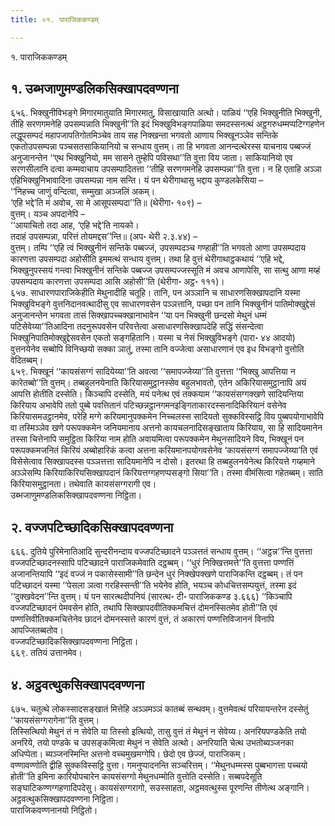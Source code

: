 ```yaml
---
title: ०१. पाराजिककण्डम्

---
```

१. पाराजिककण्डम्  


## १. उब्भजाणुमण्डलिकसिक्खापदवण्णना

६५६. भिक्खुनीविभङ्गे मिगारमातुयाति मिगारमातु, विसाखायाति अत्थो। पाळियं ‘‘एहि भिक्खुनीति भिक्खुनी, तीहि सरणगमनेहि उपसम्पन्नाति भिक्खुनी’’ति इदं भिक्खुविभङ्गपाळिया समदस्सनत्थं अट्ठगरुधम्मप्पटिग्गहणेन लद्धूपसम्पदं महापजापतिगोतमिञ्चेव ताय सह निक्खन्ता भगवतो आणाय भिक्खूनञ्ञेव सन्तिके एकतोउपसम्पन्ना पञ्चसतसाकियानियो च सन्धाय वुत्तम्। ता हि भगवता आनन्दत्थेरस्स याचनाय पब्बज्जं अनुजानन्तेन ‘‘एथ भिक्खुनियो, मम सासने तुम्हेपि पविसथा’’ति वुत्ता विय जाता। साकियानियो एव सरणसीलानि दत्वा कम्मवाचाय उपसम्पादितत्ता ‘‘तीहि सरणगमनेहि उपसम्पन्ना’’ति वुत्ता। न हि एताहि अञ्ञा एहिभिक्खुनिभावादिना उपसम्पन्ना नाम सन्ति। यं पन थेरीगाथासु भद्दाय कुण्डलकेसिया –  
‘‘निहच्च जाणुं वन्दित्वा, सम्मुखा अञ्जलिं अकम्।  
‘एहि भद्दे’ति मं अवोच, सा मे आसूपसम्पदा’’ति॥ (थेरीगा॰ १०९) –  
वुत्तम्। यञ्च अपदानेपि –  
‘‘आयाचितो तदा आह, ‘एहि भद्दे’ति नायको।  
तदाहं उपसम्पन्ना, परित्तं तोयमद्दस’’न्ति॥ (अप॰ थेरी २.३.४४) –  
वुत्तम्। तम्पि ‘‘एहि त्वं भिक्खुनीनं सन्तिके पब्बज्जं, उपसम्पदञ्च गण्हाही’’ति भगवतो आणा उपसम्पदाय कारणत्ता उपसम्पदा अहोसीति इममत्थं सन्धाय वुत्तम्। तथा हि वुत्तं थेरीगाथाट्ठकथायं ‘‘एहि भद्दे, भिक्खुनुपस्सयं गन्त्वा भिक्खुनीनं सन्तिके पब्बज्ज उपसम्पज्जस्सूति मं अवच आणापेसि, सा सत्थु आणा मय्हं उपसम्पदाय कारणत्ता उपसम्पदा आसि अहोसी’’ति (थेरीगा॰ अट्ठ॰ १११)।  
६५७. साधारणपाराजिकेहीति मेथुनादीहि चतूहि। तानि, पन अञ्ञानि च साधारणसिक्खापदानि यस्मा भिक्खुविभङ्गे वुत्तनिदानवत्थादीसु एव साधारणवसेन पञ्ञत्तानि, पच्छा पन तानि भिक्खुनीनं पातिमोक्खुद्देसं अनुजानन्तेन भगवता तासं सिक्खापच्चक्खानाभावेन ‘‘या पन भिक्खुनी छन्दसो मेथुनं धम्मं पटिसेवेय्या’’तिआदिना तदनुरूपवसेन परिवत्तेत्वा असाधारणसिक्खापदेहि सद्धिं संसन्देत्वा भिक्खुनिपातिमोक्खुद्देसवसेन एकतो सङ्गहितानि। यस्मा च नेसं भिक्खुविभङ्गे (पारा॰ ४४ आदयो) वुत्तनयेनेव सब्बोपि विनिच्छयो सक्का ञातुं, तस्मा तानि वज्जेत्वा असाधारणानं एव इध विभङ्गो वुत्तोति वेदितब्बम्।  
६५९. भिक्खूनं ‘‘कायसंसग्गं सादियेय्या’’ति अवत्वा ‘‘समापज्जेय्या’’ति वुत्तत्ता ‘‘भिक्खु आपत्तिया न कारेतब्बो’’ति वुत्तम्। तब्बहुलनयेनाति किरियासमुट्ठानस्सेव बहुलभावतो, एतेन अकिरियासमुट्ठानापि अयं आपत्ति होतीति दस्सेति। किञ्चापि दस्सेति, मयं पनेत्थ एवं तक्कयाम ‘‘कायसंसग्गक्खणे सादियन्तिया किरियाय अभावेपि ततो पुब्बे पवत्तितानं पटिच्छन्नट्ठानगमनइङ्गिताकारदस्सनादिकिरियानं वसेनेव किरियासमउट्ठानमेव, परेहि मग्गे करियमानुपक्कमेन निच्चलस्स सादियतो सुक्कविस्सट्ठि विय पुब्बपयोगाभावेपि वा तस्मिञ्ञेव खणे परूपक्कमेन जनियमानाय अत्तनो कायचलनादिसङ्खाताय किरियाय, सा हि सादियमानेन तस्सा चित्तेनापि समुट्ठिता किरिया नाम होति अवायमित्वा परूपक्कमेन मेथुनसादियने विय, भिक्खूनं पन परूपक्कमजनितं किरियं अब्बोहारिकं कत्वा अत्तना करियमानपयोगवसेनेव ‘कायसंसग्गं समापज्जेय्या’ति एवं विसेसेत्वाव सिक्खापदस्स पञ्ञत्तत्ता सादियमानेपि न दोसो। इतरथा हि तब्बहुलनयेनेत्थ किरियत्ते गय्हमाने अञ्ञेसम्पि किरियाकिरियसिक्खापदानं किरियत्तग्गहणप्पसङ्गो सिया’’ति। तस्मा वीमंसित्वा गहेतब्बम्। साति किरियासमुट्ठानता। तथेवाति कायसंसग्गरागी एव।  
उब्भजाणुमण्डलिकसिक्खापदवण्णना निट्ठिता।  


## २. वज्जपटिच्छादिकसिक्खापदवण्णना

६६६. दुतिये पुरिमेनातिआदि सुन्दरीनन्दाय वज्जपटिच्छादने पञ्ञत्ततं सन्धाय वुत्तम्। ‘‘अट्ठन्न’’न्ति वुत्तत्ता वज्जपटिच्छादनस्सापि पटिच्छादने पाराजिकमेवाति दट्ठब्बम्। ‘‘धुरं निक्खित्तमत्ते’’ति वुत्तत्ता पण्णत्तिं अजानन्तियापि ‘‘इदं वज्जं न पकासेस्सामी’’ति छन्देन धुरं निक्खेपक्खणे पाराजिकन्ति दट्ठब्बम्। तं पन पटिच्छादनं यस्मा ‘‘पेसला ञत्वा गरहिस्सन्ती’’ति भयेनेव होति, भयञ्च कोधचित्तसम्पयुत्तं, तस्मा इदं ‘‘दुक्खवेदन’’न्ति वुत्तम्। यं पन सारत्थदीपनियं (सारत्थ॰ टी॰ पाराजिककण्ड ३.६६६) ‘‘किञ्चापि वज्जपटिच्छादनं पेमवसेन होति, तथापि सिक्खापदवीतिक्कमचित्तं दोमनस्सितमेव होती’’ति एवं पण्णत्तिवीतिक्कमचित्तेनेव छादनं दोमनस्सत्ते कारणं वुत्तं, तं अकारणं पण्णत्तिविजाननं विनापि आपज्जितब्बतोव।  
वज्जपटिच्छादिकसिक्खापदवण्णना निट्ठिता।  
६६९. ततियं उत्तानमेव।  


## ४. अट्ठवत्थुकसिक्खापदवण्णना

६७५. चतुत्थे लोकस्सादसङ्खातं मित्तेहि अञ्ञमञ्ञं कातब्बं सन्थवम्। वुत्तमेवत्थं परियायन्तरेन दस्सेतुं ‘‘कायसंसग्गरागेना’’ति वुत्तम्।  
तिस्सित्थियो मेथुनं तं न सेवेति या तिस्सो इत्थियो, तासु वुत्तं तं मेथुनं न सेवेय्य। अनरियपण्डकेति तयो अनरिये, तयो पण्डके च उपसङ्कमित्वा मेथुनं न सेवेति अत्थो। अनरियाति चेत्थ उभतोब्यञ्जनका अधिप्पेता। ब्यञ्जनस्मिन्ति अत्तनो वच्चमुखमग्गेपि। छेदो एव छेज्जं, पाराजिकम्।  
वण्णावण्णोति द्वीहि सुक्कविस्सट्ठि वुत्ता। गमनुप्पादनन्ति सञ्चरित्तम्। ‘‘मेथुनधम्मस्स पुब्बभागत्ता पच्चयो होती’’ति इमिना कारियोपचारेन कायसंसग्गो मेथुनधम्मोति वुत्तोति दस्सेति। सब्बपदेसूति सङ्घाटिकण्णग्गहणादिपदेसु। कायसंसग्गरागो, सउस्साहता, अट्ठमवत्थुस्स पूरणन्ति तीणेत्थ अङ्गानि।  
अट्ठवत्थुकसिक्खापदवण्णना निट्ठिता।  
पाराजिकवण्णनानयो निट्ठितो।  
